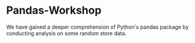 # Pandas-Workshop
We have gained a deeper comprehension of Python's pandas package by conducting analysis on some random store data.
